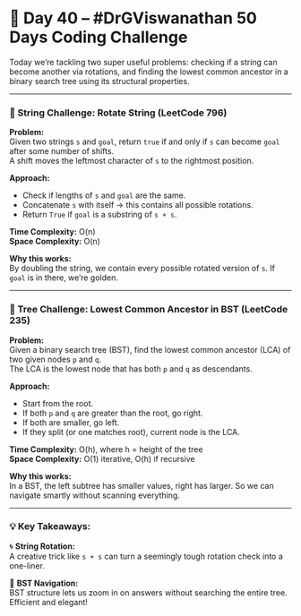 # 🚀 Day 40 – #DrGViswanathan 50 Days Coding Challenge

Today we’re tackling two super useful problems: checking if a string can become another via rotations, and finding the lowest common ancestor in a binary search tree using its structural properties.

---

### 💫 String Challenge: Rotate String (LeetCode 796)

**Problem:**  
Given two strings `s` and `goal`, return `true` if and only if `s` can become `goal` after some number of shifts.  
A shift moves the leftmost character of `s` to the rightmost position.

**Approach:**

- Check if lengths of `s` and `goal` are the same.
- Concatenate `s` with itself → this contains all possible rotations.
- Return `True` if `goal` is a substring of `s + s`.

**Time Complexity:** O(n)  
**Space Complexity:** O(n)

**Why this works:**  
By doubling the string, we contain every possible rotated version of `s`. If `goal` is in there, we’re golden.

---

### 💫 Tree Challenge: Lowest Common Ancestor in BST (LeetCode 235)

**Problem:**  
Given a binary search tree (BST), find the lowest common ancestor (LCA) of two given nodes `p` and `q`.  
The LCA is the lowest node that has both `p` and `q` as descendants.

**Approach:**

- Start from the root.
- If both `p` and `q` are greater than the root, go right.
- If both are smaller, go left.
- If they split (or one matches root), current node is the LCA.

**Time Complexity:** O(h), where h = height of the tree  
**Space Complexity:** O(1) iterative, O(h) if recursive

**Why this works:**  
In a BST, the left subtree has smaller values, right has larger. So we can navigate smartly without scanning everything.

---

### 💡 Key Takeaways:

🌀 **String Rotation:**  
A creative trick like `s + s` can turn a seemingly tough rotation check into a one-liner.

🌳 **BST Navigation:**  
BST structure lets us zoom in on answers without searching the entire tree. Efficient and elegant!

